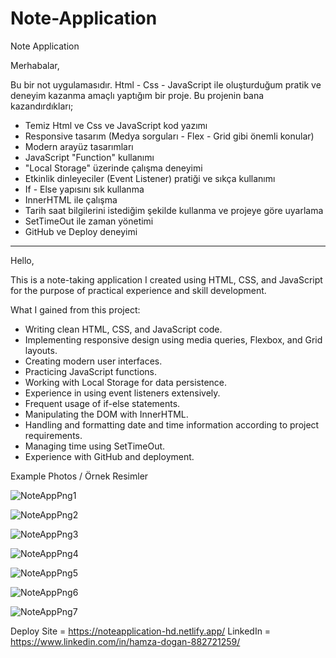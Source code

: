 # Note-Application

Note Application 

Merhabalar,

 Bu bir not uygulamasıdır. Html - Css - JavaScript ile oluşturduğum pratik ve deneyim kazanma amaçlı yaptığım bir proje.
Bu projenin bana kazandırdıkları;

- Temiz Html ve Css ve JavaScript kod yazımı
- Responsive tasarım (Medya sorguları - Flex - Grid gibi önemli konular)
- Modern arayüz tasarımları
- JavaScript "Function" kullanımı
- "Local Storage" üzerinde çalışma deneyimi
- Etkinlik dinleyeciler (Event Listener) pratiği ve sıkça kullanımı
- If - Else yapısını sık kullanma
- InnerHTML ile çalışma
- Tarih saat bilgilerini istediğim şekilde kullanma ve projeye göre uyarlama
- SetTimeOut ile zaman yönetimi
- GitHub ve Deploy deneyimi

------------------------------------------------------------------------------------------------------------------

Hello,

This is a note-taking application I created using HTML, CSS, and JavaScript for the purpose of practical experience and skill development.

What I gained from this project:

- Writing clean HTML, CSS, and JavaScript code.
- Implementing responsive design using media queries, Flexbox, and Grid layouts.
- Creating modern user interfaces.
- Practicing JavaScript functions.
- Working with Local Storage for data persistence.
- Experience in using event listeners extensively.
- Frequent usage of if-else statements.
- Manipulating the DOM with InnerHTML.
- Handling and formatting date and time information according to project requirements.
- Managing time using SetTimeOut.
- Experience with GitHub and deployment.



Example Photos / Örnek Resimler

![NoteAppPng1](https://github.com/HamzaDogann/Note-Application/assets/93007915/96ca707f-c6cf-49b8-8fb6-550c00e476cd)

![NoteAppPng2](https://github.com/HamzaDogann/Note-Application/assets/93007915/95f8b3c4-e0ae-4271-8fe4-717a3e41caf3)

![NoteAppPng3](https://github.com/HamzaDogann/Note-Application/assets/93007915/f0948e58-0701-4c4a-85df-bce06d3cca4d)

![NoteAppPng4](https://github.com/HamzaDogann/Note-Application/assets/93007915/07f173fc-7fec-476b-a891-da06541c1950)

![NoteAppPng5](https://github.com/HamzaDogann/Note-Application/assets/93007915/6e2e3b4f-3bdf-4478-9fbe-48ccabd8e924)

![NoteAppPng6](https://github.com/HamzaDogann/Note-Application/assets/93007915/daace8a8-d3b5-4afe-8e10-a1aaca3a6b8d)

![NoteAppPng7](https://github.com/HamzaDogann/Note-Application/assets/93007915/0f03a331-899e-43a0-9664-771921575a8f)


Deploy Site = https://noteapplication-hd.netlify.app/
LinkedIn = https://www.linkedin.com/in/hamza-dogan-882721259/





